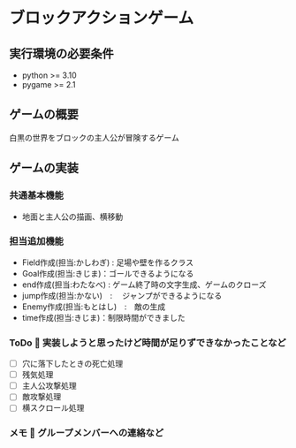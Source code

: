 # ブロックアクションゲーム
## 実行環境の必要条件
* python >= 3.10
* pygame >= 2.1
## ゲームの概要
白黒の世界をブロックの主人公が冒険するゲーム
## ゲームの実装
### 共通基本機能
* 地面と主人公の描画、横移動
### 担当追加機能
* Field作成(担当:かしわぎ) : 足場や壁を作るクラス
* Goal作成(担当:きじま)：ゴールできるようになる
* end作成(担当:わたなべ) : ゲーム終了時の文字生成、ゲームのクローズ
* jump作成(担当:かない)　: 　ジャンプができるようになる
* Enemy作成(担当:もとはし)　:　敵の生成
* time作成(担当:きじま)：制限時間ができました
### ToDo  実装しようと思ったけど時間が足りずできなかったことなど
- [ ] 穴に落下したときの死亡処理
- [ ] 残気処理
- [ ] 主人公攻撃処理
- [ ] 敵攻撃処理
- [ ] 横スクロール処理
### メモ  グループメンバーへの連絡など